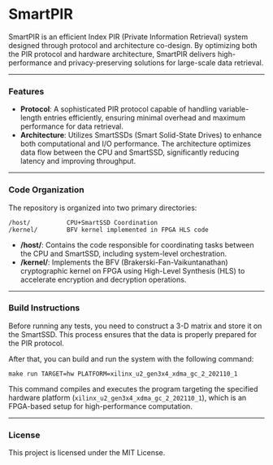 # SmartPIR

SmartPIR is an efficient Index PIR (Private Information Retrieval) system designed through protocol and architecture co-design. By optimizing both the PIR protocol and hardware architecture, SmartPIR delivers high-performance and privacy-preserving solutions for large-scale data retrieval.

------

### Features

- **Protocol**: A sophisticated PIR protocol capable of handling variable-length entries efficiently, ensuring minimal overhead and maximum performance for data retrieval.
- **Architecture**: Utilizes SmartSSDs (Smart Solid-State Drives) to enhance both computational and I/O performance. The architecture optimizes data flow between the CPU and SmartSSD, significantly reducing latency and improving throughput.

------

### Code Organization

The repository is organized into two primary directories:

```
/host/          CPU+SmartSSD Coordination
/kernel/        BFV kernel implemented in FPGA HLS code
```

- **/host/**: Contains the code responsible for coordinating tasks between the CPU and SmartSSD, including system-level orchestration.
- **/kernel/**: Implements the BFV (Brakerski-Fan-Vaikuntanathan) cryptographic kernel on FPGA using High-Level Synthesis (HLS) to accelerate encryption and decryption operations.

------

### Build Instructions

Before running any tests, you need to construct a 3-D matrix and store it on the SmartSSD. This process ensures that the data is properly prepared for the PIR protocol.

After that, you can build and run the system with the following command:

```
make run TARGET=hw PLATFORM=xilinx_u2_gen3x4_xdma_gc_2_202110_1
```

This command compiles and executes the program targeting the specified hardware platform (`xilinx_u2_gen3x4_xdma_gc_2_202110_1`), which is an FPGA-based setup for high-performance computation.

------

### License

This project is licensed under the MIT License.